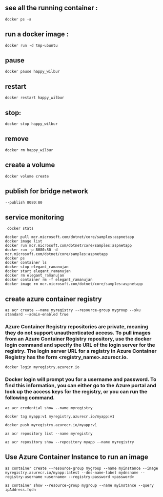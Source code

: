 ## see all the running container :

    docker ps -a

## run a docker image :

    docker run -d tmp-ubuntu

## pause

    docker pause happy_wilbur

## restart

    docker restart happy_wilbur

## stop:

    docker stop happy_wilbur

## remove

    docker rm happy_wilbur

## create a volume

    docker volume create

## publish for bridge network

    --publish 8080:80

## service monitoring

     docker stats
    
    docker pull mcr.microsoft.com/dotnet/core/samples:aspnetapp
    docker image list
    docker run mcr.microsoft.com/dotnet/core/samples:aspnetapp
    docker run -p 8080:80 -d mcr.microsoft.com/dotnet/core/samples:aspnetapp
    docker ps
    docker container ls
    docker stop elegant_ramanujan
    docker start elegant_ramanujan
    docker rm elegant_ramanujan
    docker container rm -f elegant_ramanujan
    docker image rm mcr.microsoft.com/dotnet/core/samples:aspnetapp

## create azure container registry

    az acr create --name myregistry --resource-group mygroup --sku standard --admin-enabled true

### Azure Container Registry repositories are private, meaning they do not support unauthenticated access. To pull images from an Azure Container Registry repository, use the docker login command and specify the URL of the login server for the registry. The login server URL for a registry in Azure Container Registry has the form <registry_name>.azurecr.io.

    docker login myregistry.azurecr.io

### Docker login will prompt you for a username and password. To find this information, you can either go to the Azure portal and look up the access keys for the registry, or you can run the following command.

    az acr credential show --name myregistry
    
    docker tag myapp:v1 myregistry.azurecr.io/myapp:v1
    
    docker push myregistry.azurecr.io/myapp:v1
    
    az acr repository list --name myregistry
    
    az acr repository show --repository myapp --name myregistry

## Use Azure Container Instance to run an image

    az container create --resource-group mygroup --name myinstance --image myregistry.azurecr.io/myapp:latest --dns-name-label mydnsname --registry-username <username> --registry-password <password>
    
    az container show --resource-group mygroup --name myinstance --query ipAddress.fqdn